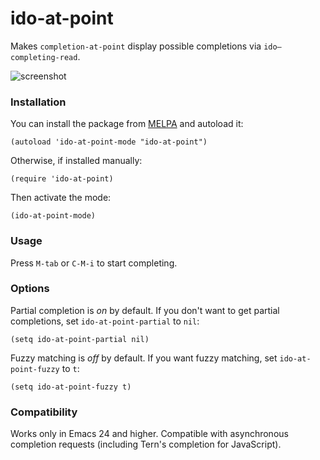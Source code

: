 # ido-at-point

Makes `completion-at-point` display possible completions via `ido–completing-read`.

![screenshot](http://i.imgur.com/MvTla9I.png)

### Installation

You can install the package from [MELPA](http://melpa.milkbox.net/) and autoload it:

    (autoload 'ido-at-point-mode "ido-at-point")

Otherwise, if installed manually:

    (require 'ido-at-point)

Then activate the mode:

    (ido-at-point-mode)

### Usage

Press `M-tab` or `C-M-i` to start completing.

### Options

Partial completion is *on* by default. If you don't want to get partial completions, set `ido-at-point-partial` to `nil`:

    (setq ido-at-point-partial nil)

Fuzzy matching is *off* by default. If you want fuzzy matching, set `ido-at-point-fuzzy` to `t`:

    (setq ido-at-point-fuzzy t)

### Compatibility

Works only in Emacs 24 and higher. Compatible with asynchronous completion requests (including Tern's completion for JavaScript).
